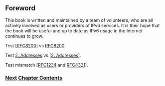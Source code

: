## Foreword

This book is written and maintained by a team of volunteers, who
are all actively involved as users or providers of IPv6 services.
It is their hope that the book will be useful and up to date as
IPv6 usage in the Internet continues to grow.

Test \[[RFC8200](https://www.rfc-editor.org/info/rfc8200)] vs [RFC8200](https://www.rfc-editor.org/info/rfc8200)

Test [2. Addresses](../2.%20IPv6%20Basic%20Technology/Addresses.md) vs \[[2. Addresses](../2.%20IPv6%20Basic%20Technology/Addresses.md)].

Test mismatch \[[RFC1234](https://www.rfc-editor.org/info/rfc1234) and [RFC4321](https://www.rfc-editor.org/info/rfc4321)].

### [<ins>Next</ins>](How%20to%20use%20this%20book.md) [<ins>Chapter Contents</ins>](1.%20Introduction%20and%20Foreword.md)
